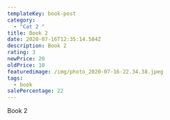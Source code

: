 ```yaml
---
templateKey: book-post
category:
  - "Cat 2 "
title: Book 2
date: 2020-07-16T12:35:14.584Z
description: Book 2
rating: 3
newPrice: 20
oldPrice: 10
featuredimage: /img/photo_2020-07-16-22.34.38.jpeg
tags:
  - book
salePercentage: 22
---
```

Book 2